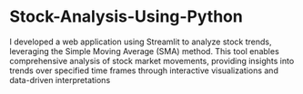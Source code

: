 # Stock-Analysis-Using-Python
 I developed a web application using Streamlit to analyze stock trends, leveraging the Simple Moving Average (SMA) method. This tool enables comprehensive analysis of stock market movements, providing insights into trends over specified time frames through interactive visualizations and data-driven interpretations
